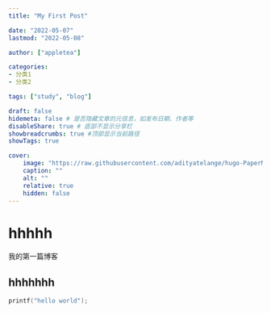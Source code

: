 ```yaml
---
title: "My First Post"

date: "2022-05-07"
lastmod: "2022-05-08"

author: ["appletea"]

categories:  
- 分类1
- 分类2

tags: ["study", "blog"]

draft: false
hidemeta: false # 是否隐藏文章的元信息，如发布日期、作者等
disableShare: true # 底部不显示分享栏
showbreadcrumbs: true #顶部显示当前路径
showTags: true

cover:
    image: "https://raw.githubusercontent.com/adityatelange/hugo-PaperMod/exampleSite/content/posts/papermod/papermod-features/images/homeinfo.jpg"
    caption: ""
    alt: ""
    relative: true
    hidden: false
---
```

# hhhhh
我的第一篇博客
## hhhhhhh





```c
printf("hello world");
```
